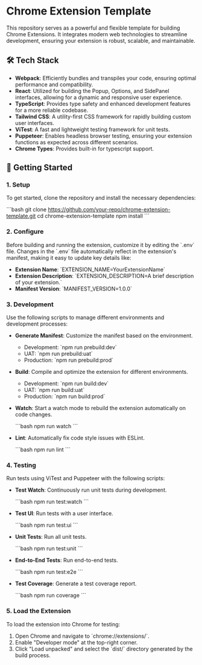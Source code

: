 # Chrome Extension Template

This repository serves as a powerful and flexible template for building Chrome Extensions. It integrates modern web technologies to streamline development, ensuring your extension is robust, scalable, and maintainable.

## 🛠 Tech Stack

- **Webpack**: Efficiently bundles and transpiles your code, ensuring optimal performance and compatibility.
- **React**: Utilized for building the Popup, Options, and SidePanel interfaces, allowing for a dynamic and responsive user experience.
- **TypeScript**: Provides type safety and enhanced development features for a more reliable codebase.
- **Tailwind CSS**: A utility-first CSS framework for rapidly building custom user interfaces.
- **ViTest**: A fast and lightweight testing framework for unit tests.
- **Puppeteer**: Enables headless browser testing, ensuring your extension functions as expected across different scenarios.
- **Chrome Types**: Provides built-in for typescript support.

## 🚀 Getting Started

### 1. Setup

To get started, clone the repository and install the necessary dependencies:

\`\`\`bash
git clone https://github.com/your-repo/chrome-extension-template.git
cd chrome-extension-template
npm install
\`\`\`

### 2. Configure

Before building and running the extension, customize it by editing the \`.env\` file. Changes in the \`.env\` file automatically reflect in the extension's manifest, making it easy to update key details like:

- **Extension Name**: \`EXTENSION_NAME=YourExtensionName\`
- **Extension Description**: \`EXTENSION_DESCRIPTION=A brief description of your extension.\`
- **Manifest Version**: \`MANIFEST_VERSION=1.0.0\`

### 3. Development

Use the following scripts to manage different environments and development processes:

- **Generate Manifest**: Customize the manifest based on the environment.

  - Development: \`npm run prebuild:dev\`
  - UAT: \`npm run prebuild:uat\`
  - Production: \`npm run prebuild:prod\`

- **Build**: Compile and optimize the extension for different environments.

  - Development: \`npm run build:dev\`
  - UAT: \`npm run build:uat\`
  - Production: \`npm run build:prod\`

- **Watch**: Start a watch mode to rebuild the extension automatically on code changes.

  \`\`\`bash
  npm run watch
  \`\`\`

- **Lint**: Automatically fix code style issues with ESLint.

  \`\`\`bash
  npm run lint
  \`\`\`

### 4. Testing

Run tests using ViTest and Puppeteer with the following scripts:

- **Test Watch**: Continuously run unit tests during development.

  \`\`\`bash
  npm run test:watch
  \`\`\`

- **Test UI**: Run tests with a user interface.

  \`\`\`bash
  npm run test:ui
  \`\`\`

- **Unit Tests**: Run all unit tests.

  \`\`\`bash
  npm run test:unit
  \`\`\`

- **End-to-End Tests**: Run end-to-end tests.

  \`\`\`bash
  npm run test:e2e
  \`\`\`

- **Test Coverage**: Generate a test coverage report.

  \`\`\`bash
  npm run coverage
  \`\`\`

### 5. Load the Extension

To load the extension into Chrome for testing:

1. Open Chrome and navigate to \`chrome://extensions/\`.
2. Enable "Developer mode" at the top-right corner.
3. Click "Load unpacked" and select the \`dist/\` directory generated by the build process.
